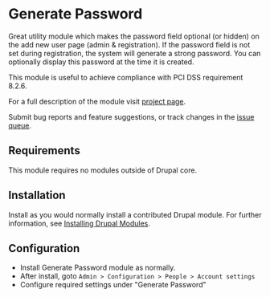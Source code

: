 # Generate Password

Great utility module which makes the password field optional (or hidden)
on the add new user page (admin & registration). If the password field is
not set during registration, the system will generate a strong password.
You can optionally display this password at the time it is created.

This module is useful to achieve compliance with PCI DSS requirement 8.2.6.

For a full description of the module visit
[project page](https://www.drupal.org/project/genpass).

Submit bug reports and feature suggestions, or track changes in the
[issue queue](https://www.drupal.org/project/issues/genpass).


## Requirements

This module requires no modules outside of Drupal core.


## Installation

Install as you would normally install a contributed Drupal module. For further
information, see
[Installing Drupal Modules](https://www.drupal.org/docs/extending-drupal/installing-drupal-modules).


## Configuration

- Install Generate Password module as normally.
- After install, goto `Admin > Configuration > People > Account settings`
- Configure required settings under "Generate Password"
